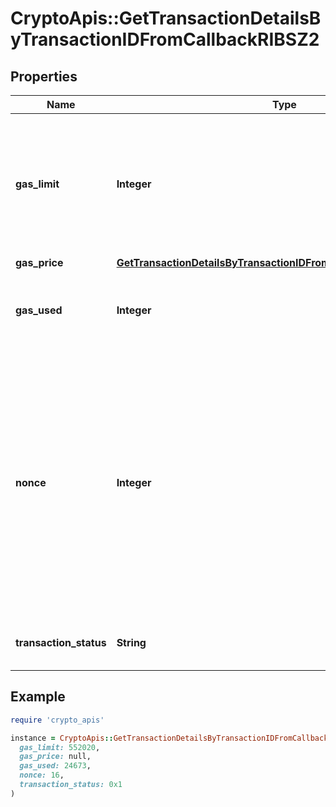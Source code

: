 # CryptoApis::GetTransactionDetailsByTransactionIDFromCallbackRIBSZ2

## Properties

| Name | Type | Description | Notes |
| ---- | ---- | ----------- | ----- |
| **gas_limit** | **Integer** | Represents the maximum amount of gas allowed in the block in order to determine how many transactions it can fit. |  |
| **gas_price** | [**GetTransactionDetailsByTransactionIDFromCallbackRIBSZ2GasPrice**](GetTransactionDetailsByTransactionIDFromCallbackRIBSZ2GasPrice.md) |  |  |
| **gas_used** | **Integer** | Defines how much of the gas for the block has been used. |  |
| **nonce** | **Integer** | Represents the sequential running number for an address, starting from 0 for the first transaction. E.g., if the nonce of a transaction is 10, it would be the 11th transaction sent from the sender&#39;s address. |  |
| **transaction_status** | **String** | Represents the status of this transaction. |  |

## Example

```ruby
require 'crypto_apis'

instance = CryptoApis::GetTransactionDetailsByTransactionIDFromCallbackRIBSZ2.new(
  gas_limit: 552020,
  gas_price: null,
  gas_used: 24673,
  nonce: 16,
  transaction_status: 0x1
)
```

